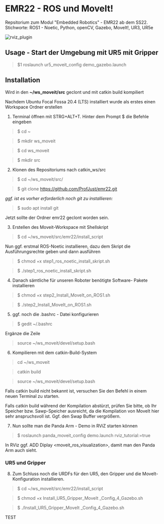 # EMR22 - ROS und MoveIt!
Repsitorium zum Modul "Embedded Robotics" - EMR22 ab dem SS22.
Stichworte:  ROS1 - Noetic, Python, openCV, Gazebo, MoveIt!, UR3, UR5e

![rviz_plugin](https://jaspereb.github.io/UR5_With_ROS_Moveit_Tutorial/media/frontImg.png)


## Usage - Start der Umgebung mit UR5 mit Gripper ##
>$1 roslaunch ur5_moveit_config demo_gazebo.launch 



## Installation ##

Wird in den **~/ws_moveit/src** geclont und mit catkin build kompiliert


Nachdem Ubuntu Focal Fossa 20.4 (LTS) installiert wurde 
als erstes einen Workspace Ordner erstellen

1. Terminal öffnen mit STRG+ALT+T. Hinter dem Prompt $ die Befehle eingeben

>$ cd ~

>$ mkdir ws_moveit

>$ cd ws_moveit

>$ mkdir src

2. Klonen des Repositoriums nach catkin_ws/src
>$ cd ~/ws_moveit/src/

>$ git clone https://github.com/ProfJust/emr22.git

_ggf. ist es vorher erforderlich noch git zu installieren:_
>$ sudo apt install git

Jetzt sollte der Ordner emr22 geclont worden sein.


3. Erstellen des Moveit-Workspace mit Shellskript
>$ cd ~/ws_moveit/src/emr22/install_script

Nun ggf. erstmal ROS-Noetic installieren, dazu dem Skript 
die Ausführungsrechte geben und dann ausführen
>$ chmod +x step1_ros_noetic_install_skript.sh

>$ ./step1_ros_noetic_install_skript.sh

4. Danach sämtliche für unseren Roboter benötigte Software-
Pakete installieren

>$ chmod +x  step2_Install_MoveIt_on_ROS1.sh

>$ ./step2_Install_MoveIt_on_ROS1.sh

5. ggf. noch die .bashrc - Datei konfigurieren
>$ gedit ~/.bashrc

Ergänze die Zeile
> source ~/ws_moveit/devel/setup.bash

6. Kompilieren mit dem catkin-Build-System
> cd ~/ws_moveit

> catkin build

> source ~/ws_moveit/devel/setup.bash

Falls catkin build nicht bekannt ist, 
versuchen Sie den Befehl in einem neuen Terminal zu starten.

Falls catkin build während der Kompilation abstürzt, prüfen Sie bitte, ob Ihr Speicher bzw. Sawp-Speicher ausreicht, da die Kompilation von MoveIt hier sehr anspruchsvoll ist. Ggf. den Swap Buffer vergrößern.

7. Nun sollte man die Panda Arm - Demo in RViZ starten können

>$ roslaunch panda_moveit_config demo.launch rviz_tutorial:=true

In RViz ggf. ADD Diplay <moveit_ros_visualization>, damit man den Panda Arm auch sieht.

### UR5 und Gripper ###

8. Zum Schluss noch die URDFs für den UR5, den Gripper und die MoveIt-Konfiguration installieren.

>$ cd ~/ws_moveit/src/emr22/install_script

>$ chmod +x Install_UR5_Gripper_MoveIt _Config_4_Gazebo.sh

>$ ./Install_UR5_Gripper_MoveIt _Config_4_Gazebo.sh

TEST
